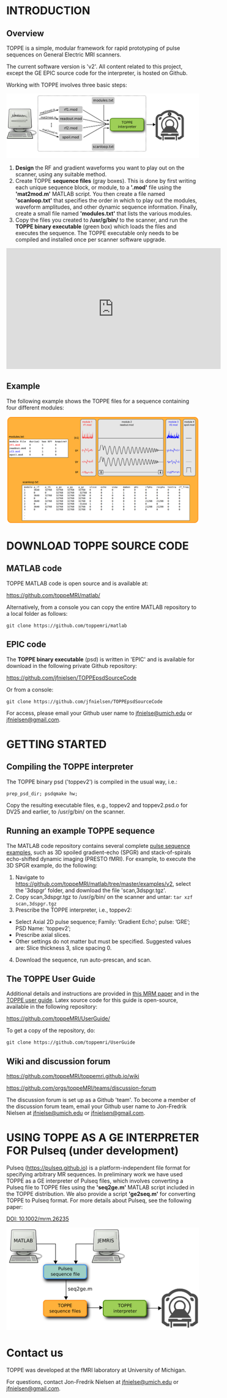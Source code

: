 

# INTRODUCTION

## Overview

TOPPE is a simple, modular framework for rapid prototyping of pulse sequences on General Electric MRI scanners.

The current software version is 'v2'. All content related to this project, except the GE EPIC source code for the interpreter, is hosted on Github.

Working with TOPPE involves three basic steps:

![TOPPE workflow](/figs/workflow.png)

1. **Design** the RF and gradient waveforms you want to play out on the scanner, using any suitable method.
1. Create TOPPE **sequence files** (gray boxes). This is done by first writing each unique sequence block, or module, to a **'.mod'** file using the **'mat2mod.m'** MATLAB script. 
You then create a file named **'scanloop.txt'** that specifies the order in which to play out the modules, waveform amplitudes, and other dynamic sequence information. 
Finally, create a small file named **'modules.txt'** that lists the various modules.
1. Copy the files you created to **/usr/g/bin/** to the scanner, and run the **TOPPE binary executable** (green box) which loads the files and executes the sequence.
The TOPPE executable only needs to be compiled and installed once per scanner software upgrade.

<iframe width="560" height="315" src="https://www.youtube.com/embed/S817b0Yfe3I?rel=0" frameborder="0" allow="autoplay; encrypted-media" allowfullscreen></iframe>

## Example 

The following example shows the TOPPE files for a sequence containing four different modules:

![TOPPE files](/figs/files.png)



# DOWNLOAD TOPPE SOURCE CODE



## MATLAB code

TOPPE MATLAB code is open source and is available at:

<https://github.com/toppeMRI/matlab/>

Alternatively, from a console you can copy the entire MATLAB repository to a local folder as follows:

```
git clone https://github.com/toppemri/matlab
```


## EPIC code

The **TOPPE binary executable** (psd) is written in 'EPIC' and is available for download in the following private Github repository:

<https://github.com/jfnielsen/TOPPEpsdSourceCode>

Or from a console:
```
git clone https://github.com/jfnielsen/TOPPEpsdSourceCode
```

For access, please email your Github user name to <jfnielse@umich.edu> or <jfnielsen@gmail.com>.





# GETTING STARTED


## Compiling the TOPPE interpreter

The TOPPE binary psd ('toppev2') is compiled in the usual way, i.e.:
```
prep_psd_dir; psdqmake hw;
```
Copy the resulting executable files, e.g., toppev2 and toppev2.psd.o for DV25 and earlier, to /usr/g/bin/ on the scanner.


## Running an example TOPPE sequence

The MATLAB code repository contains several complete [pulse sequence examples](https://github.com/toppeMRI/matlab/tree/master/examples/), such as 3D spoiled gradient-echo (SPGR) and stack-of-spirals echo-shifted dynamic imaging (PRESTO fMRI).
For example, to execute the 3D SPGR example, do the following:

1. Navigate to <https://github.com/toppeMRI/matlab/tree/master/examples/v2>, select the '3dspgr' folder, and download the file 'scan,3dspgr.tgz'.
2. Copy scan,3dspgr.tgz to /usr/g/bin/ on the scanner and untar: ```tar xzf scan,3dspgr.tgz```
3. Prescribe the TOPPE interpreter, i.e., toppev2:
  + Select Axial 2D pulse sequence; Family: ’Gradient Echo’; pulse: ’GRE’; PSD Name: ’toppev2’;
  + Prescribe axial slices.
  + Other settings do not matter but must be specified. Suggested values are: Slice thickness 3, slice spacing 0.
4. Download the sequence, run auto-prescan, and scan.


## The TOPPE User Guide

Additional details and instructions are provided in 
[this MRM paper](http://onlinelibrary.wiley.com/doi/10.1002/mrm.26990/full)
and in the 
[TOPPE user guide](https://github.com/toppeMRI/UserGuide/blob/master/TOPPE_UserGuide.pdf).
Latex source code for this guide is open-source, available in the following repository: 

<https://github.com/toppeMRI/UserGuide/>

To get a copy of the repository, do:
```
git clone https://github.com/toppemri/UserGuide
```

<dl>
<!-- This is a comment -->
</dl>


## Wiki and discussion forum

<https://github.com/toppeMRI/toppemri.github.io/wiki>

<https://github.com/orgs/toppeMRI/teams/discussion-forum>

The discussion forum is set up as a Github 'team'. To become a member of the discussion forum team, email your Github user name to Jon-Fredrik Nielsen at <jfnielse@umich.edu> or <jfnielsen@gmail.com>.


# USING TOPPE AS A GE INTERPRETER FOR Pulseq (under development)

Pulseq (<https://pulseq.github.io>) is a platform-independent file format for specifying arbitrary MR sequences.
In preliminary work we have used TOPPE as a GE interpreter of Pulseq files, which involves converting a Pulseq file to TOPPE files using the **'seq2ge.m'** MATLAB script included in the TOPPE distribution.
We also provide a script **'ge2seq.m'** for converting TOPPE to Pulseq format.
For more details about Pulseq, see the following paper: 

[DOI: 10.1002/mrm.26235](http://onlinelibrary.wiley.com/doi/10.1002/mrm.26235/abstract)

![TOPPE files](/figs/pulseq.png)


# Contact us

TOPPE was developed at the fMRI laboratory at University of Michigan.

For questions, contact Jon-Fredrik Nielsen at <jfnielse@umich.edu> or <jfnielsen@gmail.com>.
